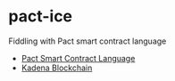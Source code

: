 # pact-ice
Fiddling with Pact smart contract language
- [Pact Smart Contract Language](https://github.com/kadena-io/pact)
- [Kadena Blockchain](https://kadena.io)